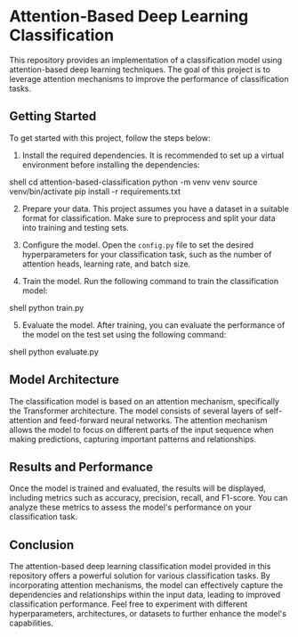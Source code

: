 # Attention-Based Deep Learning Classification

This repository provides an implementation of a classification model using attention-based deep learning techniques. The goal of this project is to leverage attention mechanisms to improve the performance of classification tasks.

## Getting Started

To get started with this project, follow the steps below:


1. Install the required dependencies. It is recommended to set up a virtual environment before installing the dependencies:


shell
cd attention-based-classification
python -m venv venv
source venv/bin/activate
pip install -r requirements.txt


2. Prepare your data. This project assumes you have a dataset in a suitable format for classification. Make sure to preprocess and split your data into training and testing sets.

3. Configure the model. Open the `config.py` file to set the desired hyperparameters for your classification task, such as the number of attention heads, learning rate, and batch size.

4. Train the model. Run the following command to train the classification model:

shell
python train.py


5. Evaluate the model. After training, you can evaluate the performance of the model on the test set using the following command:

shell
python evaluate.py


## Model Architecture

The classification model is based on an attention mechanism, specifically the Transformer architecture. The model consists of several layers of self-attention and feed-forward neural networks. The attention mechanism allows the model to focus on different parts of the input sequence when making predictions, capturing important patterns and relationships.

## Results and Performance

Once the model is trained and evaluated, the results will be displayed, including metrics such as accuracy, precision, recall, and F1-score. You can analyze these metrics to assess the model's performance on your classification task.


## Conclusion

The attention-based deep learning classification model provided in this repository offers a powerful solution for various classification tasks. By incorporating attention mechanisms, the model can effectively capture the dependencies and relationships within the input data, leading to improved classification performance. Feel free to experiment with different hyperparameters, architectures, or datasets to further enhance the model's capabilities.

